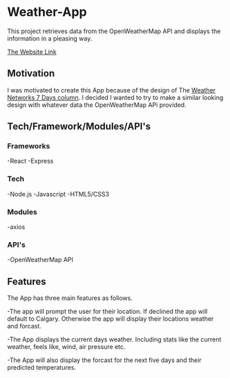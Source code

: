 # Weather-App

This project retrieves data from the OpenWeatherMap API and displays the information in a pleasing way.

[The Website Link](https://app.netlify.com/sites/naughty-hugle-69c260/overview)

## Motivation

I was motivated to create this App because of the design of The [Weather Networks 7 Days column](https://www.theweathernetwork.com/ca/weather/alberta/calgary).
I decided I wanted to try to make a similar looking design with whatever data the OpenWeatherMap APi provided.

## Tech/Framework/Modules/API's

### Frameworks
-React
-Express

### Tech
-Node.js
-Javascript
-HTML5/CSS3

### Modules
-axios

### API's
-OpenWeatherMap API

## Features

The App has three main features as follows.

-The app will prompt the user for their location. If declined the app will default to Calgary. Otherwise the
app will display their locations weather and forcast.

-The App displays the current days weather. Including stats like the current weather, feels like, wind, air pressure etc.

-The App will also display the forcast for the next five days and their predicted temperatures.
